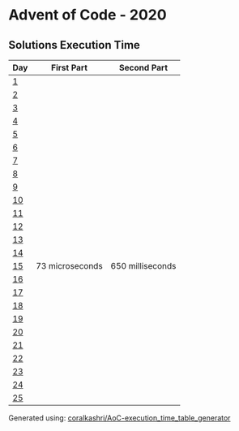 # Advent of Code - 2020

## Solutions Execution Time
| Day | First Part | Second Part |
| --- | ---------- | ----------- |
| [1](./day_1.hpp) |  |  |
| [2](./day_2.hpp) |  |  |
| [3](./day_3.hpp) |  |  |
| [4](./day_4.hpp) |  |  |
| [5](./day_5.hpp) |  |  |
| [6](./day_6.hpp) |  |  |
| [7](./day_7.hpp) |  |  |
| [8](./day_8.hpp) |  |  |
| [9](./day_9.hpp) |  |  |
| [10](./day_10.hpp) |  |  |
| [11](./day_11.hpp) |  |  |
| [12](./day_12.hpp) |  |  |
| [13](./day_13.hpp) |  |  |
| [14](./day_14.hpp) |  |  |
| [15](./day_15.hpp) |  73 microseconds |  650 milliseconds |
| [16](./day_16.hpp) |  |  |
| [17](./day_17.hpp) |  |  |
| [18](./day_18.hpp) |  |  |
| [19](./day_19.hpp) |  |  |
| [20](./day_20.hpp) |  |  |
| [21](./day_21.hpp) |  |  |
| [22](./day_22.hpp) |  |  |
| [23](./day_23.hpp) |  |  |
| [24](./day_24.hpp) |  |  |
| [25](./day_25.hpp) |  |  |

Generated using: [coralkashri/AoC-execution_time_table_generator](https://github.com/coralkashri/AoC-execution_time_table_generator)
